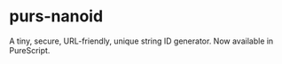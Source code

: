 # purs-nanoid
A tiny, secure, URL-friendly, unique string ID generator. Now available in PureScript.
